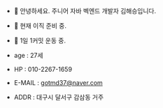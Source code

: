 - 👋 안녕하세요. 주니어 자바 벡엔드 개발자 김해승입니다.
- 👀 현재 이직 준비 중.
- 💞️ 1일 1커밋 운동 중.

- age    : 27세
- HP     : 010-2267-1659
- E-MAIL : gotmd37@naver.com
- ADDR   : 대구시 달서구 감삼동 거주

